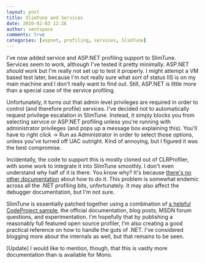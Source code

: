 ```yaml
---
layout: post
title: SlimTune and Services
date: 2010-02-03 12:26
author: ventspace
comments: true
categories: [aspnet, profiling, services, SlimTune]
---
```

I've now added service and ASP.NET profiling support to SlimTune. Services seem to work, although I've tested it pretty minimally. ASP.NET <i>should</i> work but I'm really not set up to test it properly. I might attempt a VM based test later, because I'm not really sure what sort of status IIS is on my main machine and I don't really want to find out. Still, ASP.NET is little more than a special case of the service profiling.

Unfortunately, it turns out that admin level privileges are required in order to control (and therefore profile) services. I've decided not to automatically request privilege escalation in SlimTune. Instead, it simply blocks you from selecting service or ASP.NET profiling unless you're running with administrator privileges (and pops up a message box explaining this). You'll have to right click -&gt; Run as Administrator in order to select those options, unless you've turned off UAC outright. Kind of annoying, but I figured it was the best compromise.

Incidentally, the code to support this is mostly cloned out of CLRProfiler, with some work to integrate it into SlimTune smoothly. I don't even understand why half of it is there. You know why? It's because <a href="http://social.msdn.microsoft.com/Forums/en/netfxtoolsdev/thread/40e33ee5-337d-4d99-be87-dd323c154253">there's no other documentation</a> about how to do it. This problem is somewhat endemic across all the .NET profiling bits, unfortunately. It may also affect the debugger documentation, but I'm not sure.

SlimTune is essentially patched together using a combination of <A href="http://www.codeproject.com/KB/dotnet/dotnetprofiler.aspx">a helpful CodeProject sample</a>, the official documentation, blog posts, MSDN forum questions, and experimentation. I'm hopefully that by publishing a reasonably full featured open source profiler, I'm also creating a good practical reference on how to handle the guts of .NET. I've considered blogging more about the internals as well, but that remains to be seen.

[Update] I would like to mention, though, that this is vastly more documentation than is available for Mono.
